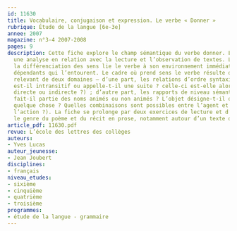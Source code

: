 ```yaml
---
id: 11630
title: Vocabulaire, conjugaison et expression. Le verbe « Donner »
rubrique: Étude de la langue [6e-3e]
annee: 2007
magazine: n°3-4 2007-2008
pages: 9
description: Cette fiche explore le champ sémantique du verbe donner. Elle peut prolonger
  une analyse en relation avec la lecture et l’observation de textes. Le travail sur
  la différenciation des sens lie le verbe à son environnement immédiat, aux éléments
  dépendants qui l’entourent. Le cadre où prend sens le verbe résulte de considérations
  relevant de deux domaines – d’une part, les relations d’ordre syntaxique (le verbe
  est-il intransitif ou appelle-t-il une suite ? celle-ci est-elle alors de construction
  directe ou indirecte ?) ; d’autre part, les rapports de niveau sémantique (l’agent
  fait-il partie des noms animés ou non animés ? L’objet désigne-t-il quelqu’un ou
  quelque chose ? Quelles combinaisons sont possibles entre l’agent et l’objet de
  l’action ?). La fiche se prolonge par deux exercices de lecture et d’écriture sur
  le genre du poème et du récit en prose, notamment autour d’un texte de Jean Joubert.
article_pdf: 11630.pdf
revue: L’école des lettres des collèges
auteurs:
- Yves Lucas
auteur_jeunesse:
- Jean Joubert
disciplines:
- français
niveau_etudes:
- sixième
- cinquième
- quatrième
- troisième
programmes:
- étude de la langue - grammaire
---
```

